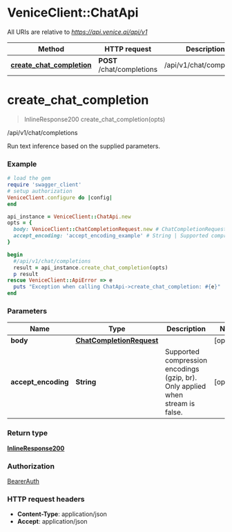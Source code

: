 # VeniceClient::ChatApi

All URIs are relative to *https://api.venice.ai/api/v1*

Method | HTTP request | Description
------------- | ------------- | -------------
[**create_chat_completion**](ChatApi.md#create_chat_completion) | **POST** /chat/completions | /api/v1/chat/completions

# **create_chat_completion**
> InlineResponse200 create_chat_completion(opts)

/api/v1/chat/completions

Run text inference based on the supplied parameters.

### Example
```ruby
# load the gem
require 'swagger_client'
# setup authorization
VeniceClient.configure do |config|
end

api_instance = VeniceClient::ChatApi.new
opts = { 
  body: VeniceClient::ChatCompletionRequest.new # ChatCompletionRequest | 
  accept_encoding: 'accept_encoding_example' # String | Supported compression encodings (gzip, br). Only applied when stream is false.
}

begin
  #/api/v1/chat/completions
  result = api_instance.create_chat_completion(opts)
  p result
rescue VeniceClient::ApiError => e
  puts "Exception when calling ChatApi->create_chat_completion: #{e}"
end
```

### Parameters

Name | Type | Description  | Notes
------------- | ------------- | ------------- | -------------
 **body** | [**ChatCompletionRequest**](ChatCompletionRequest.md)|  | [optional] 
 **accept_encoding** | **String**| Supported compression encodings (gzip, br). Only applied when stream is false. | [optional] 

### Return type

[**InlineResponse200**](InlineResponse200.md)

### Authorization

[BearerAuth](../README.md#BearerAuth)

### HTTP request headers

 - **Content-Type**: application/json
 - **Accept**: application/json



